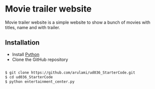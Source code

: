 # Movie trailer website 
  Movie trailer website is a simple website to show a bunch of movies with titles, name and with trailer. 

## Installation
    
   - Install [Python](https://www.python.org)
   - Clone the GitHub repository 
   
   ```sh
   
   $ git clone https://github.com/arulami/ud036_StarterCode.git
   $ cd ud036_StarterCode
   $ python entertainment_center.py
   
   ```